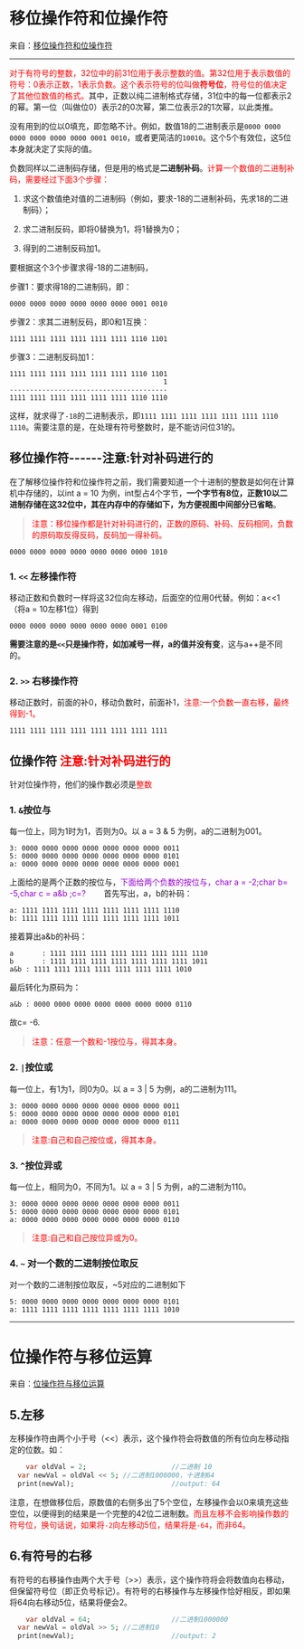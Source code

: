 # 移位操作符和位操作符
来自：[移位操作符和位操作符](https://blog.csdn.net/weixin_44997886/article/details/90453077)

---




<font color=#FF0000>对于有符号的整数，32位中的前31位用于表示整数的值。第32位用于表示数值的符号：0表示正数，1表示负数。这个表示符号的位叫做**符号位**，符号位的值决定了其他位数值的格式。</font>其中，正数以纯二进制格式存储，31位中的每一位都表示2的幂。第一位（叫做位0）表示2的0次幂，第二位表示2的1次幂，以此类推。

没有用到的位以0填充，即忽略不计。例如，数值18的二进制表示是`0000 0000 0000 0000 0000 0000 0001 0010`，或者更简洁的`10010`。这个5个有效位，这5位本身就决定了实际的值。



负数同样以二进制码存储，但是用的格式是**二进制补码**。<font color=#FF0000>计算一个数值的二进制补码，需要经过下面3个步骤：</font>

1. 求这个数值绝对值的二进制码（例如，要求-18的二进制补码，先求18的二进制码）；

2. 求二进制反码，即将0替换为1，将1替换为0；

3. 得到的二进制反码加1。



要根据这个3个步骤求得-18的二进制码，

步骤1：要求得18的二进制码，即：

```
0000 0000 0000 0000 0000 0000 0001 0010
```

步骤2：求其二进制反码，即0和1互换：

```
1111 1111 1111 1111 1111 1111 1110 1101
```

步骤3：二进制反码加1：

```
1111 1111 1111 1111 1111 1111 1110 1101
                                      1
---------------------------------------
1111 1111 1111 1111 1111 1111 1110 1110
```

这样，就求得了`-18`的二进制表示，即`1111 1111 1111 1111 1111 1111 1110 1110`。需要注意的是，在处理有符号整数时，是不能访问位31的。



## 移位操作符------注意:针对补码进行的

在了解移位操作符和位操作符之前，我们需要知道一个十进制的整数是如何在计算机中存储的，以int a = 10 为例，int型占4个字节，**一个字节有8位，正数10以二进制存储在这32位中，其在内存中的存储如下，为方便视图中间部分已省略**。

> <font color=#FF0000>注意：移位操作都是针对补码进行的，正数的原码、补码、反码相同，负数的原码取反得反码，反码加一得补码。</font>

```
0000 0000 0000 0000 0000 0000 0000 1010
```



### 1.  `<<` 左移操作符

移动正数和负数时一样将这32位向左移动，后面空的位用0代替。例如：a<<1（将a = 10左移1位）得到

```
0000 0000 0000 0000 0000 0000 0001 0100
```

**需要注意的是`<<`只是操作符，如加减号一样，a的值并没有变**，这与a++是不同的。



### 2.  `>>` 右移操作符

移动正数时，前面的补0，移动负数时，前面补1，<font color=#FF0000>注意:一个负数一直右移，最终得到-1。</font>

```
1111 1111 1111 1111 1111 1111 1111 1111
```



## 位操作符 <font color=#FF0000>注意:针对补码进行的</font>

针对位操作符，他们的操作数必须是<font color=#FF0000>整数</font>



### 1.  `&`按位与

每一位上，同为1时为1，否则为0。以 a = 3 & 5 为例，a的二进制为001。

```
3: 0000 0000 0000 0000 0000 0000 0000 0011
5: 0000 0000 0000 0000 0000 0000 0000 0101
a: 0000 0000 0000 0000 0000 0000 0000 0001
```

上面给的是两个正数的按位与，<font color=#9400D3>下面给两个负数的按位与，char a = -2;char b= -5,char c = a&b ;c=?</font>
  首先写出，a，b的补码：

```
a: 1111 1111 1111 1111 1111 1111 1111 1110
b: 1111 1111 1111 1111 1111 1111 1111 1011
```

接着算出a&b的补码：

```
a		: 1111 1111 1111 1111 1111 1111 1111 1110
b		: 1111 1111 1111 1111 1111 1111 1111 1011
a&b	: 1111 1111 1111 1111 1111 1111 1111 1010
```

最后转化为原码为：

```
a&b : 0000 0000 0000 0000 0000 0000 0000 0110
```

故c= -6.

> <font color=#FF0000>注意：任意一个数和-1按位与，得其本身。</font>



### 2.  `|`按位或

每一位上，有1为1，同0为0。以 a = 3 | 5 为例，a的二进制为111。

```
3: 0000 0000 0000 0000 0000 0000 0000 0011
5: 0000 0000 0000 0000 0000 0000 0000 0101
a: 0000 0000 0000 0000 0000 0000 0000 0111
```

> <font color=#FF0000>注意:自己和自己按位或，得其本身。</font>



### 3.  `^`按位异或

每一位上，相同为0，不同为1。以 a = 3 | 5 为例，a的二进制为110。

```
3: 0000 0000 0000 0000 0000 0000 0000 0011
5: 0000 0000 0000 0000 0000 0000 0000 0101
a: 0000 0000 0000 0000 0000 0000 0000 0110
```

> <font color=#FF0000>注意:自己和自己按位异或为0。</font>



### 4.  `~` 对一个数的二进制按位取反

对一个数的二进制按位取反，~5对应的二进制如下

```
5: 0000 0000 0000 0000 0000 0000 0000 0101
a: 1111 1111 1111 1111 1111 1111 1111 1010
```





----

# 位操作符与移位运算

来自：[位操作符与移位运算](https://www.jianshu.com/p/c1c382f20f9a)



## 5.左移

左移操作符由两个小于号（<<）表示，这个操作符会将数值的所有位向左移动指定的位数。如：

```dart
	var oldVal = 2;						//二进制 10
  var newVal = oldVal << 5;	//二进制1000000，十进制64
  print(newVal);						//output: 64
```

注意，在想做移位后，原数值的右侧多出了5个空位，左移操作会以0来填充这些空位，以便得到的结果是一个完整的42位二进制数。<font color=#FF0000>而且左移不会影响操作数的符号位，换句话说，如果将`-2`向左移动5位，结果将是`-64`，而非64。</font>



## 6.有符号的右移

有符号的右移操作由两个大于号（>>）表示，这个操作符将会将数值向右移动，但保留符号位（即正负号标记）。有符号的右移操作与左移操作恰好相反，即如果将64向右移动5位，结果将便会2。

```dart
	var oldVal = 64;					//二进制1000000
  var newVal = oldVal >> 5;	//二进制10
  print(newVal);						//output: 2
```



